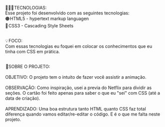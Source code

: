 👨🏾‍💻 TECNOLOGIAS:<br>
Esse projeto foi desenvolvido com as seguintes tecnologias:<br>
🟠 HTML5 - hypertext markup languagen<br>
🔵 CSS3 - Cascading Style Sheets<br><br>

💡 FOCO:<br>
Com essas tecnologias eu foquei em colocar os conhecimentos que eu tinha com CSS em prática.<br><br>

 🎈SOBRE O PROJETO:<br><br>
OBJETIVO: O projeto tem o intuito de fazer você assistir a animação.<br><br>
OBSERVAÇÃO: Como inspiração, usei a previa do Netflix para dividir as seções. O cartão foi feito apenas para saber o que eu "sei" com CSS (até a data de criação).<br><br>
APRENDIZADO: Uma boa estrutura tanto HTML quanto CSS faz total diferença quando vamos editar/re-editar o código. E é o que me falta neste projeto.
